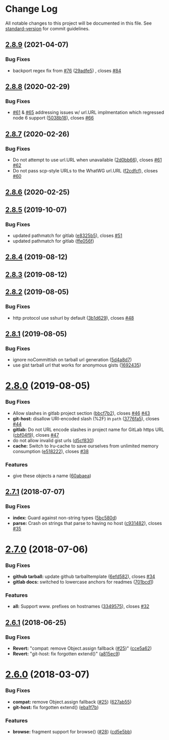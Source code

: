 # Change Log

All notable changes to this project will be documented in this file.
See [standard-version](https://github.com/conventional-changelog/standard-version) for commit guidelines.

<a name="2.8.9"></a>

## [2.8.9](https://github.com/npm/hosted-git-info/compare/v2.8.8...v2.8.9) (2021-04-07)

### Bug Fixes

* backport regex fix
  from [#76](https://github.com/npm/hosted-git-info/issues/76) ([29adfe5](https://github.com/npm/hosted-git-info/commit/29adfe5))
  , closes [#84](https://github.com/npm/hosted-git-info/issues/84)

<a name="2.8.8"></a>

## [2.8.8](https://github.com/npm/hosted-git-info/compare/v2.8.7...v2.8.8) (2020-02-29)

### Bug Fixes

* [#61](https://github.com/npm/hosted-git-info/issues/61) & [#65](https://github.com/npm/hosted-git-info/issues/65)
  addressing issues w/ url.URL implmentation which regressed node 6
  support ([5038b18](https://github.com/npm/hosted-git-info/commit/5038b18)),
  closes [#66](https://github.com/npm/hosted-git-info/issues/66)

<a name="2.8.7"></a>

## [2.8.7](https://github.com/npm/hosted-git-info/compare/v2.8.6...v2.8.7) (2020-02-26)

### Bug Fixes

* Do not attempt to use url.URL when unavailable ([2d0bb66](https://github.com/npm/hosted-git-info/commit/2d0bb66)),
  closes [#61](https://github.com/npm/hosted-git-info/issues/61) [#62](https://github.com/npm/hosted-git-info/issues/62)
* Do not pass scp-style URLs to the WhatWG url.URL ([f2cdfcf](https://github.com/npm/hosted-git-info/commit/f2cdfcf)),
  closes [#60](https://github.com/npm/hosted-git-info/issues/60)

<a name="2.8.6"></a>

## [2.8.6](https://github.com/npm/hosted-git-info/compare/v2.8.5...v2.8.6) (2020-02-25)

<a name="2.8.5"></a>

## [2.8.5](https://github.com/npm/hosted-git-info/compare/v2.8.4...v2.8.5) (2019-10-07)

### Bug Fixes

* updated pathmatch for gitlab ([e8325b5](https://github.com/npm/hosted-git-info/commit/e8325b5)),
  closes [#51](https://github.com/npm/hosted-git-info/issues/51)
* updated pathmatch for gitlab ([ffe056f](https://github.com/npm/hosted-git-info/commit/ffe056f))



<a name="2.8.4"></a>
## [2.8.4](https://github.com/npm/hosted-git-info/compare/v2.8.3...v2.8.4) (2019-08-12)



<a name="2.8.3"></a>

## [2.8.3](https://github.com/npm/hosted-git-info/compare/v2.8.2...v2.8.3) (2019-08-12)

<a name="2.8.2"></a>

## [2.8.2](https://github.com/npm/hosted-git-info/compare/v2.8.1...v2.8.2) (2019-08-05)

### Bug Fixes

* http protocol use sshurl by default ([3b1d629](https://github.com/npm/hosted-git-info/commit/3b1d629)),
  closes [#48](https://github.com/npm/hosted-git-info/issues/48)

<a name="2.8.1"></a>

## [2.8.1](https://github.com/npm/hosted-git-info/compare/v2.8.0...v2.8.1) (2019-08-05)

### Bug Fixes

* ignore noCommittish on tarball url generation ([5d4a8d7](https://github.com/npm/hosted-git-info/commit/5d4a8d7))
* use gist tarball url that works for anonymous gists ([1692435](https://github.com/npm/hosted-git-info/commit/1692435))

<a name="2.8.0"></a>

# [2.8.0](https://github.com/npm/hosted-git-info/compare/v2.7.1...v2.8.0) (2019-08-05)

### Bug Fixes

* Allow slashes in gitlab project section ([bbcf7b2](https://github.com/npm/hosted-git-info/commit/bbcf7b2)),
  closes [#46](https://github.com/npm/hosted-git-info/issues/46) [#43](https://github.com/npm/hosted-git-info/issues/43)
* **git-host:** disallow URI-encoded slash (%2F)
  in `path` ([3776fa5](https://github.com/npm/hosted-git-info/commit/3776fa5)),
  closes [#44](https://github.com/npm/hosted-git-info/issues/44)
* **gitlab:** Do not URL encode slashes in project name for GitLab https
  URL ([cbf04f9](https://github.com/npm/hosted-git-info/commit/cbf04f9)),
  closes [#47](https://github.com/npm/hosted-git-info/issues/47)
* do not allow invalid gist urls ([d5cf830](https://github.com/npm/hosted-git-info/commit/d5cf830))
* **cache:** Switch to lru-cache to save ourselves from unlimited memory
  consumption ([e518222](https://github.com/npm/hosted-git-info/commit/e518222)),
  closes [#38](https://github.com/npm/hosted-git-info/issues/38)

### Features

* give these objects a name ([60abaea](https://github.com/npm/hosted-git-info/commit/60abaea))

<a name="2.7.1"></a>

## [2.7.1](https://github.com/npm/hosted-git-info/compare/v2.7.0...v2.7.1) (2018-07-07)

### Bug Fixes

* **index:** Guard against non-string types ([5bc580d](https://github.com/npm/hosted-git-info/commit/5bc580d))
* **parse:** Crash on strings that parse to having no
  host ([c931482](https://github.com/npm/hosted-git-info/commit/c931482)),
  closes [#35](https://github.com/npm/hosted-git-info/issues/35)

<a name="2.7.0"></a>

# [2.7.0](https://github.com/npm/hosted-git-info/compare/v2.6.1...v2.7.0) (2018-07-06)

### Bug Fixes

* **github tarball:** update github tarballtemplate ([6efd582](https://github.com/npm/hosted-git-info/commit/6efd582)),
  closes [#34](https://github.com/npm/hosted-git-info/issues/34)
* **gitlab docs:** switched to lowercase anchors for
  readmes ([701bcd1](https://github.com/npm/hosted-git-info/commit/701bcd1))

### Features

* **all:** Support www. prefixes on hostnames ([3349575](https://github.com/npm/hosted-git-info/commit/3349575)),
  closes [#32](https://github.com/npm/hosted-git-info/issues/32)

<a name="2.6.1"></a>

## [2.6.1](https://github.com/npm/hosted-git-info/compare/v2.6.0...v2.6.1) (2018-06-25)

### Bug Fixes

* **Revert:** "compat: remove Object.assign
  fallback ([#25](https://github.com/npm/hosted-git-info/issues/25))" ([cce5a62](https://github.com/npm/hosted-git-info/commit/cce5a62))
* **Revert:** "git-host: fix forgotten extend()" ([a815ec9](https://github.com/npm/hosted-git-info/commit/a815ec9))

<a name="2.6.0"></a>
# [2.6.0](https://github.com/npm/hosted-git-info/compare/v2.5.0...v2.6.0) (2018-03-07)

### Bug Fixes

* **compat:** remove Object.assign
  fallback ([#25](https://github.com/npm/hosted-git-info/issues/25)) ([627ab55](https://github.com/npm/hosted-git-info/commit/627ab55))
* **git-host:** fix forgotten extend() ([eba1f7b](https://github.com/npm/hosted-git-info/commit/eba1f7b))

### Features

* **browse:** fragment support for
  browse() ([#28](https://github.com/npm/hosted-git-info/issues/28)) ([cd5e5bb](https://github.com/npm/hosted-git-info/commit/cd5e5bb))
